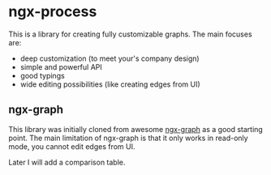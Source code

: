 # ngx-process

This is a library for creating fully customizable graphs. The main focuses are:

- deep customization (to meet your's company design)
- simple and powerful API
- good typings
- wide editing possibilities (like creating edges from UI)

## ngx-graph

This library was initially cloned from awesome [ngx-graph](https://github.com/swimlane/ngx-graph) as a good starting point. The main limitation of ngx-graph is that it only works in read-only mode, you cannot edit edges from UI.

Later I will add a comparison table.
